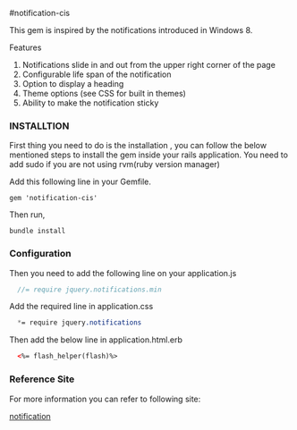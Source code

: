 #notification-cis

This gem is inspired by the notifications introduced in Windows 8.

Features

   1. Notifications slide in and out from the upper right corner of the page
   2. Configurable life span of the notification
   3. Option to display a heading
   4. Theme options (see CSS for built in themes)
   5. Ability to make the notification sticky


### INSTALLTION

First thing you need to do is the installation , you can follow the below mentioned steps to install the gem inside your rails application.
You need to add sudo if you are not using rvm(ruby version manager)


Add this following line in your Gemfile.
```
gem 'notification-cis'
```

Then run,

```
bundle install
```

### Configuration

Then you need to add the following line on your application.js

```Javascript
  //= require jquery.notifications.min
```

Add the required line in application.css

```css
  *= require jquery.notifications
```

Then add the below line in application.html.erb

```HTML
  <%= flash_helper(flash)%>
```

### Reference Site

For more information you can refer to following site:

<a href="http://jquery-plugins.net/tag/notification">notification</a>
